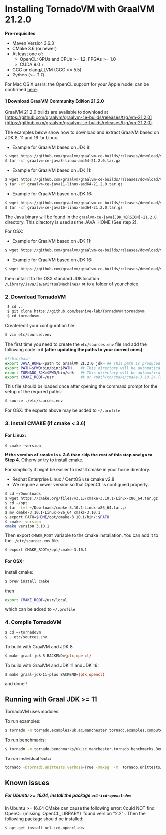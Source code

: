 # Installing TornadoVM with GraalVM 21.2.0

**Pre-requisites**

  * Maven Version 3.6.3
  * CMake 3.6 (or newer)
  * At least one of:
    * OpenCL: GPUs and CPUs >= 1.2, FPGAs >= 1.0
    * CUDA 9.0 +
  * GCC or clang/LLVM (GCC >= 5.5)
  * Python (>= 2.7)

  For Mac OS X users: the OpenCL support for your Apple model can be confirmed [here](https://support.apple.com/en-gb/HT202823).


#### 1 Download GraalVM Community Edition 21.2.0

GraalVM 21.2.0 builds are available to download at [https://github.com/graalvm/graalvm-ce-builds/releases/tag/vm-21.2.0](https://github.com/graalvm/graalvm-ce-builds/releases/tag/vm-21.2.0).

The examples below show how to download and extract GraalVM based on JDK 8, 11 and 16 for Linux.

* Example for GraalVM based on JDK 8:
```bash
$ wget https://github.com/graalvm/graalvm-ce-builds/releases/download/vm-21.2.0/graalvm-ce-java8-linux-amd64-21.2.0.tar.gz
$ tar -xf graalvm-ce-java8-linux-amd64-21.2.0.tar.gz
```
* Example for GraalVM based on JDK 11:
```bash
$ wget https://github.com/graalvm/graalvm-ce-builds/releases/download/vm-21.2.0/graalvm-ce-java11-linux-amd64-21.2.0.tar.gz
$ tar -xf graalvm-ce-java11-linux-amd64-21.2.0.tar.gz
```
* Example for GraalVM based on JDK 16:
```bash
$ wget https://github.com/graalvm/graalvm-ce-builds/releases/download/vm-21.2.0/graalvm-ce-java16-linux-amd64-21.2.0.tar.gz
$ tar -xf graalvm-ce-java16-linux-amd64-21.2.0.tar.gz
```


The Java binary will be found in the `graalvm-ce-java{JDK_VERSION}-21.2.0` directory. This directory is used as the JAVA_HOME (See step 2).


For OSX:

* Example for GraalVM based on JDK 11:
```bash
$ wget https://github.com/graalvm/graalvm-ce-builds/releases/download/vm-21.2.0/graalvm-ce-java11-darwin-amd64-21.2.0.tar.gz
```

* Example for GraalVM based on JDK 16:
```bash
$ wget https://github.com/graalvm/graalvm-ce-builds/releases/download/vm-21.2.0/graalvm-ce-java16-darwin-amd64-21.2.0.tar.gz
```

then untar it to the OSX standard JDK location `/Library/Java/JavaVirtualMachines/` or to a folder of your choice.


### 2. Download TornadoVM

```bash
 $ cd ..
 $ git clone https://github.com/beehive-lab/TornadoVM tornadovm
 $ cd tornadovm
```

Create/edit your configuration file:
```bash
$ vim etc/sources.env
```

The first time you need to create the `etc/sources.env` file and add the following code in it **(after updating the paths to your correct ones)**:

```bash
#!/bin/bash
export JAVA_HOME=<path to GraalVM 21.2.0 jdk> ## This path is produced in Step 1
export PATH=$PWD/bin/bin:$PATH    ## This directory will be automatically generated during Tornado compilation
export TORNADO_SDK=$PWD/bin/sdk   ## This directory will be automatically generated during Tornado compilation
export CMAKE_ROOT=/usr            ## or <path/to/cmake/cmake-3.10.2> (see step 4)
```

This file should be loaded once after opening the command prompt for the setup of the required paths:

```bash
$ source ./etc/sources.env
```
For OSX: the exports above may be added to `~/.profile`

### 3. Install CMAKE (if cmake < 3.6)

#### For Linux:
```
$ cmake -version
```

**If the version of cmake is > 3.6 then skip the rest of this step and go to Step 4.**
Otherwise try to install cmake.

For simplicity it might be easier to install cmake in your home directory.
  * Redhat Enterprise Linux / CentOS use cmake v2.8
  * We require a newer version so that OpenCL is configured properly.

```bash
$ cd ~/Downloads
$ wget https://cmake.org/files/v3.10/cmake-3.10.1-Linux-x86_64.tar.gz
$ cd ~/opt
$ tar -tvf ~/Downloads/cmake-3.10.1-Linux-x86_64.tar.gz
$ mv cmake-3.10.1-Linux-x86_64 cmake-3.10.1
$ export PATH=$HOME/opt/cmake-3.10.1/bin/:$PATH
$ cmake -version
cmake version 3.10.1
```

Then export `CMAKE_ROOT` variable to the cmake installation. You can add it to the `./etc/sources.env` file.

```bash
$ export CMAKE_ROOT=/opt/cmake-3.10.1
```

#### For OSX:

Install cmake:
```bash
$ brew install cmake
```
then

```bash
export CMAKE_ROOT=/usr/local
```
which can be added to `~/.profile`

### 4. Compile TornadoVM

```bash
$ cd ~/tornadovm
$ . etc/sources.env
```

To build with GraalVM and JDK 8

```bash
$ make graal-jdk-8 BACKEND={ptx,opencl}
```

To build with GraalVM and JDK 11 and JDK 16:

```bash
$ make graal-jdk-11-plus BACKEND={ptx,opencl}
```

and done!!


## Running with Graal JDK >= 11


TornadoVM uses modules:

To run examples:

```bash
$ tornado -m tornado.examples/uk.ac.manchester.tornado.examples.compute.MatrixMultiplication2D 512
```

To run benchmarks:

```bash
$ tornado -m tornado.benchmarks/uk.ac.manchester.tornado.benchmarks.BenchmarkRunner dft
```

To run individual tests:

```bash
tornado -Dtornado.unittests.verbose=True -Xmx6g  -m  tornado.unittests/uk.ac.manchester.tornado.unittests.tools.TornadoTestRunner uk.ac.manchester.tornado.unittests.arrays.TestArrays
```


## Known issues

##### For Ubuntu >= 16.04, install the package  `ocl-icd-opencl-dev`

In Ubuntu >= 16.04 CMake can cause the following error:  Could NOT find OpenCL (missing: OpenCL_LIBRARY) (found version "2.2"). Then the following package should be installed:

```bash
$ apt-get install ocl-icd-opencl-dev
```
